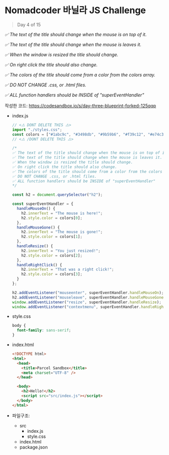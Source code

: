 # Nomadcoder 바닐라 JS Challenge

> Day 4 of 15



*✅ The text of the title should change when the mouse is on top of it.*

*✅ The text of the title should change when the mouse is leaves it.*

*✅ When the window is resized the title should change.*

*✅ On right click the title should also change.*

*✅ The colors of the title should come from a color from the colors array.*

*✅ DO NOT CHANGE .css, or .html files.*

*✅ ALL function handlers should be INSIDE of "superEventHandler"*



작성한 코드: https://codesandbox.io/s/day-three-blueprint-forked-125qqp

* index.js

  ```js
  // <⚠️ DONT DELETE THIS ⚠️>
  import "./styles.css";
  const colors = ["#1abc9c", "#3498db", "#9b59b6", "#f39c12", "#e74c3c"];
  // <⚠️ /DONT DELETE THIS ⚠️>
  
  /*
  ✅ The text of the title should change when the mouse is on top of it.
  ✅ The text of the title should change when the mouse is leaves it.
  ✅ When the window is resized the title should change.
  ✅ On right click the title should also change.
  ✅ The colors of the title should come from a color from the colors array.
  ✅ DO NOT CHANGE .css, or .html files.
  ✅ ALL function handlers should be INSIDE of "superEventHandler"
  */
  
  const h2 = document.querySelector("h2");
  
  const superEventHandler = {
    handleMouseOn() {
      h2.innerText = "The mouse is here!";
      h2.style.color = colors[0];
    },
    handleMouseGone() {
      h2.innerText = "The mouse is gone!";
      h2.style.color = colors[1];
    },
    handleResize() {
      h2.innerText = "You just resized!";
      h2.style.color = colors[2];
    },
    handleRightClick() {
      h2.innerText = "That was a right click!";
      h2.style.color = colors[3];
    }
  };
  
  h2.addEventListener("mouseenter", superEventHandler.handleMouseOn);
  h2.addEventListener("mouseleave", superEventHandler.handleMouseGone);
  window.addEventListener("resize", superEventHandler.handleResize);
  window.addEventListener("contextmenu", superEventHandler.handleRightClick);
  ```

* style.css

  ```css
  body {
    font-family: sans-serif;
  }
  ```

* index.html

  ```html
  <!DOCTYPE html>
  <html>
    <head>
      <title>Parcel Sandbox</title>
      <meta charset="UTF-8" />
    </head>
  
    <body>
      <h2>Hello!</h2>
      <script src="src/index.js"></script>
    </body>
  </html>
  ```

* 파일구조:

  * src
    * index.js
    * style.css
  * index.html
  * package.json